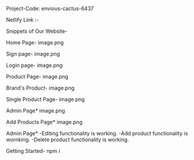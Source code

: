 Project-Code: envious-cactus-6437

Netlify Link :-

 Snippets of Our Website-

 Home Page-
image.png


Sign page-
image.png


Login page-
image.png


Product Page-
image.png


Brand's Product-
image.png


Single Product Page-
image.png

     
Admin Page*
image.png


Add Products Page*
image.png



Admin Page*
-Editing functionality is working.
-Add product functionality is wornking.
-Delete product functionality is working.



Getting Started-
npm i 